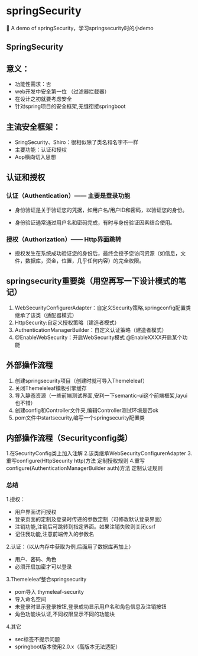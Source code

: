 # springSecurity
:see_no_evil:  A demo of springSecurity，学习springsecurity时的小demo
## SpringSecurity 
## 意义：
- 功能性需求：否
- web开发中安全第一位   （过滤器拦截器）
- 在设计之初就要考虑安全 
- 针对spring项目的安全框架,无缝衔接springboot

## 主流安全框架：
- SringSecurity、Shiro：很相似除了类名和名字不一样
- 主要功能：认证和授权
- Aop横向切入思想  


## 认证和授权
### 认证（Authentication）—— 主要是登录功能

- 身份验证是关于验证您的凭据，如用户名/用户ID和密码，以验证您的身份。

- 身份验证通常通过用户名和密码完成，有时与身份验证因素结合使用。

### 授权（Authorization）—— Http界面跳转

- 授权发生在系统成功验证您的身份后，最终会授予您访问资源（如信息，文件，数据库，资金，位置，几乎任何内容）的完全权限。



## springsecurity重要类（用空再写一下设计模式的笔记）
 1. WebSecurityConfigurerAdapter：自定义Security策略,springconfig配置类继承了该类（适配器模式） 
 2. HttpSecurity:自定义授权策略（建造者模式）   
 3. AuthenticationManagerBuilder：自定义认证策略（建造者模式）   
 4. @EnableWebSecurity：开启WebSecurity模式   @EnableXXXX开启某个功能

## 外部操作流程
1. 创建springsecurity项目（创建时就可导入Themeleleaf）
2. 关闭Themeleleaf模板引擎缓存
3. 导入静态资源（一些前端测试界面,安利一下semantic-ui这个前端框架,layui也不错）
4. 创建config和Controller文件夹,编辑Controller测试环境是否ok
5. pom文件中startsecurity,编写一个springsecurity配置类

## 内部操作流程（Securityconfig类）
1.在SecurityConfig类上加入注解
2.该类继承WebSecurityConfigurerAdapter
3.重写configure(HttpSecurity http)方法  定制授权规则
4.重写configure(AuthenticationManagerBuilder auth)方法 定制认证规则


### 总结
1.授权：
- 用户界面访问授权
- 登录页面的定制及登录时传递的参数定制（可修改默认登录界面）
- 注销功能,注销后可跳转到指定界面。如果注销失败则关闭csrf
- 记住我功能,注意前端传入的参数名

2.认证：（以从内存中获取为例,后面用了数据库再加上）
- 用户、密码、角色
- 必须开启加密才可以登录

3.Themeleleaf整合springsecurity
- pom导入 thymeleaf-security
- 导入命名空间 
- 未登录时显示登录按钮,登录成功显示用户名和角色信息及注销按钮
- 角色功能块认证,不同权限显示不同的功能块

4.其它
- sec标签不提示问题
- springboot版本使用2.0.x（高版本无法适配）
